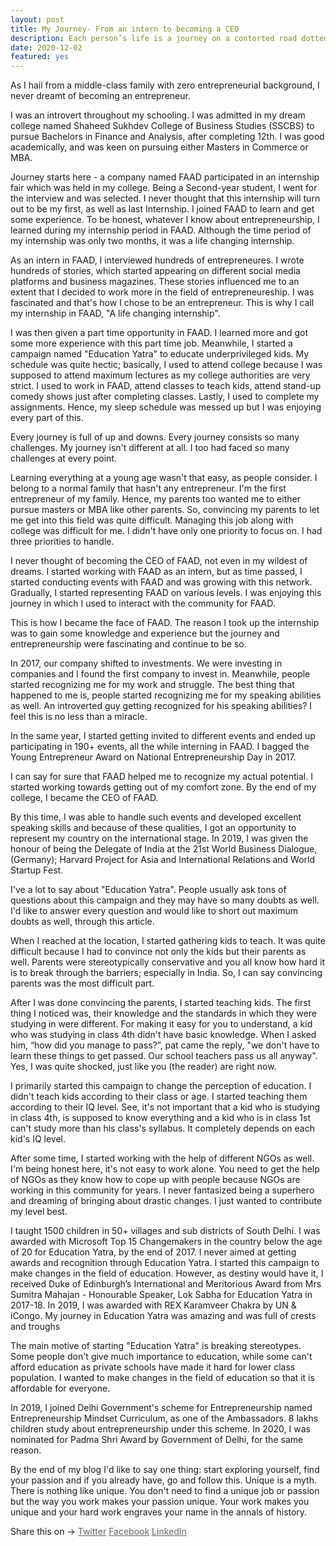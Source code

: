 ```yaml
---
layout: post
title: My Journey- From an intern to becoming a CEO
description: Each person’s life is a journey on a contorted road dotted with bumps and craters. So is my journey. An introvert guy who was focused on his studies alone became the CEO of FAAD later on.
date: 2020-12-02
featured: yes
---
```


As I hail from a middle-class family with zero entrepreneurial background, I never dreamt of becoming an entrepreneur.

I was an introvert throughout my schooling. I was admitted in my dream college named Shaheed Sukhdev College of Business Studies (SSCBS) to pursue Bachelors in Finance and Analysis, after completing 12th. I was good academically, and was keen on pursuing either Masters in Commerce or MBA.

Journey starts here - a company named FAAD participated in an internship fair which was held in my college. Being a Second-year student, I went for the interview and was selected. I never thought that this internship will turn out to be my first, as well as last Internship. I joined FAAD to learn and get some experience. To be honest, whatever I know about entrepreneurship, I learned during my internship period in FAAD. Although the time period of my internship was only two months, it was a life changing internship.

As an intern in FAAD, I interviewed hundreds of entrepreneures. I wrote hundreds of stories, which started appearing on different social media platforms and business magazines. These stories influenced me to an extent that I decided to work more in the field of entrepreneureship. I was fascinated and that's how I chose to be an entrepreneur. This is why I call my internship in FAAD, "A life changing internship".

I was then given a part time opportunity in FAAD. I learned more and got some more experience with this part time job. Meanwhile, I started a campaign named "Education Yatra" to educate underprivileged kids. My schedule was quite hectic; basically, I used to attend college because I was supposed to attend maximum lectures as my college authorities are very strict. I used to work in FAAD, attend classes to teach kids, attend stand-up comedy shows just after completing classes. Lastly, I used to complete my assignments. Hence, my sleep schedule was messed up but I was enjoying every part of this.

Every journey is full of up and downs. Every journey consists so many challenges. My journey isn't different at all. I too had faced so many challenges at every point.

Learning everything at a young age wasn't that easy, as people consider. I belong to a normal family that hasn't any entrepreneur. I'm the first entrepreneur of my family. Hence, my parents too wanted me to either pursue masters or MBA like other parents. So, convincing my parents to let me get into this field was quite difficult. Managing this job along with college was difficult for me. I didn't have only one priority to focus on. I had three priorities to handle.

I never thought of becoming the CEO of FAAD, not even in my wildest of dreams. I started working with FAAD as an intern, but as time passed, I started conducting events with FAAD and was growing with this network. Gradually, I started representing FAAD on various levels. I was enjoying this journey in which I used to interact with the community for FAAD.

This is how I became the face of FAAD. The reason I took up the internship was to gain some knowledge and experience but the journey and entrepreneurship were fascinating and continue to be so.

In 2017, our company shifted to investments. We were investing in companies and I found the first company to invest in. Meanwhile, people started recognizing me for my work and struggle. The best thing that happened to me is, people started recognizing me for my speaking abilities as well. An introverted guy getting recognized for his speaking abilities? I feel this is no less than a miracle.

In the same year, I started getting invited to different events and ended up participating in 190+ events, all the while interning in FAAD. I bagged the Young Entrepreneur Award on National Entrepreneurship Day in 2017.

I can say for sure that FAAD helped me to recognize my actual potential. I started working towards getting out of my comfort zone. By the end of my college, I became the CEO of FAAD.

By this time, I was able to handle such events and developed excellent speaking skills and because of these qualities, I got an opportunity to represent my country on the international stage. In 2019, I was given the honour of being the Delegate of India at the 21st World Business Dialogue, (Germany); Harvard Project for Asia and International Relations and World Startup Fest.

I've a lot to say about "Education Yatra". People usually ask tons of questions about this campaign and they may have so many doubts as well. I'd like to answer every question and would like to short out maximum doubts as well, through this article.

When I reached at the location, I started gathering kids to teach. It was quite difficult because I had to convince not only the kids but their parents as well. Parents were stereotypically conservative and you all know how hard it is to break through the barriers; especially in India. So, I can say convincing parents was the most difficult part.

After I was done convincing the parents, I started teaching kids. The first thing I noticed was, their knowledge and the standards in which they were studying in were different. For making it easy for you to understand, a kid who was studying in class 4th didn't have basic knowledge. When I asked him, “how did you manage to pass?”, pat came the reply, "we don't have to learn these things to get passed. Our school teachers pass us all anyway".
Yes, I was quite shocked, just like you (the reader) are right now.

I primarily started this campaign to change the perception of education. I didn't teach kids according to their class or age. I started teaching them according to their IQ level. See, it's not important that a kid who is studying in class 4th, is supposed to know everything and a kid who is in class 1st can't study more than his class's syllabus. It completely depends on each kid's IQ level.

After some time, I started working with the help of different NGOs as well. I'm being honest here, it's not easy to work alone. You need to get the help of NGOs as they know how to cope up with people because NGOs are working in this community for years. I never fantasized being a superhero and dreaming of bringing about drastic changes. I just wanted to contribute my level best.

I taught 1500 children in 50+ villages and sub districts of South Delhi. I was awarded with Microsoft Top 15 Changemakers in the country below the age of 20 for Education Yatra, by the end of 2017. I never aimed at getting awards and recognition through Education Yatra. I started this campaign to make changes in the field of education.
However, as destiny would have it, I received Duke of Edinburgh’s International and Meritorious Award from Mrs Sumitra Mahajan - Honourable Speaker, Lok Sabha for Education Yatra in 2017-18.
In 2019, I was awarded with REX Karamveer Chakra by UN & iCongo. My journey in Education Yatra was amazing and was full of crests and troughs

The main motive of starting "Education Yatra" is breaking stereotypes. Some people don't give much importance to education, while some can't afford education as private schools have made it hard for lower class population. I wanted to make changes in the field of education so that it is affordable for everyone.

In 2019, I joined Delhi Government's scheme for Entrepreneurship named Entrepreneurship Mindset Curriculum, as one of the Ambassadors. 8 lakhs children study about entrepreneurship under this scheme. In 2020, I was nominated for Padma Shri Award by Government of Delhi, for the same reason.

By the end of my blog I'd like to say one thing: start exploring yourself, find your passion and if you already have, go and follow this. Unique is a myth. There is nothing like unique. You don't need to find a unique job or passion but the way you work makes your passion unique. Your work makes you unique and your hard work engraves your name in the annals of history.

<div class="share-page">
    Share this on &rarr;
    <a style="color:#0009" href="https://twitter.com/intent/tweet?text=Read this blog by Aditya Arora - My Journey- From an intern to becoming a CEO&url=https://adityaarora.in/blog/my-journey-from-intern-to-ceo/&via=faadguy&related=faadguy" rel="nofollow" target="_blank" title="Share on Twitter">Twitter</a>
    <a style="color:#0009" href="https://facebook.com/sharer.php?u=https://adityaarora.in/blog/my-journey-from-intern-to-ceo" rel="nofollow" target="_blank" title="Share on Facebook">Facebook</a>
    <a style="color:#0009" href="https://www.linkedin.com/shareArticle?mini=true&url=https://adityaarora.in/blog/my-journey-from-intern-to-ceo&title=My%20Journey%20From%20an%20intern%20to%20becoming%20a%20CEOk&summary=Read%20this%20blog%20by%20Aditya%20Arora%20-%20My%20Journey-%20From%20an%20intern%20to%20becoming%20a%20CEO&source=LinkedIn" rel="nofollow" target="_blank" title="Share on LinkedIn">LinkedIn</a>
</div>
